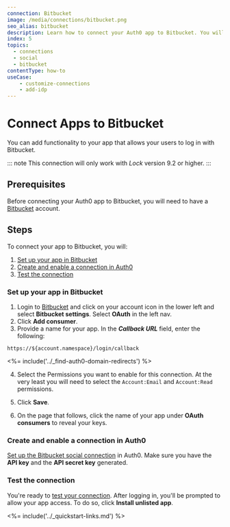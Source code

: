 ```yaml
---
connection: Bitbucket
image: /media/connections/bitbucket.png
seo_alias: bitbucket
description: Learn how to connect your Auth0 app to Bitbucket. You will need to generate keys, copy these into your Auth0 settings, and enable the connection.
index: 5
topics:
  - connections
  - social
  - bitbucket
contentType: how-to
useCase:
    - customize-connections
    - add-idp
---
```

# Connect Apps to Bitbucket

You can add functionality to your app that allows your users to log in with Bitbucket.

::: note
This connection will only work with <dfn data-key="lock">Lock</dfn> version 9.2 or higher.
:::

## Prerequisites

Before connecting your Auth0 app to Bitbucket, you will need to have a [Bitbucket](https://bitbucket.org/) account.

## Steps

To connect your app to Bitbucket, you will:

1. [Set up your app in Bitbucket](#set-up-your-app-in-bitbucket)
2. [Create and enable a connection in Auth0](#create-and-enable-a-connection-in-auth0)
3. [Test the connection](#test-the-connection)

### Set up your app in Bitbucket

1. Login to [Bitbucket](https://bitbucket.org/) and click on your account icon in the lower left and select **Bitbucket settings**. Select **OAuth**  in the left nav.
2. Click **Add consumer**. 
3. Provide a name for your app. In the <dfn data-key="callback">**Callback URL**</dfn> field, enter the following:

  `https://${account.namespace}/login/callback`

<%= include('../_find-auth0-domain-redirects') %>

4. Select the Permissions you want to enable for this connection. At the very least you will need to select the `Account:Email` and `Account:Read` permissions.

5. Click **Save**.

6. On the page that follows, click the name of your app under **OAuth consumers** to reveal your keys.

### Create and enable a connection in Auth0

[Set up the Bitbucket social connection](/dashboard/guides/connections/set-up-connections-social) in Auth0. Make sure you have the **API key** and the **API secret key** generated.

### Test the connection

You're ready to [test your connection](/dashboard/guides/connections/test-connections-social). After logging in, you'll be prompted to allow your app access. To do so, click **Install unlisted app**.

<%= include('../_quickstart-links.md') %>
